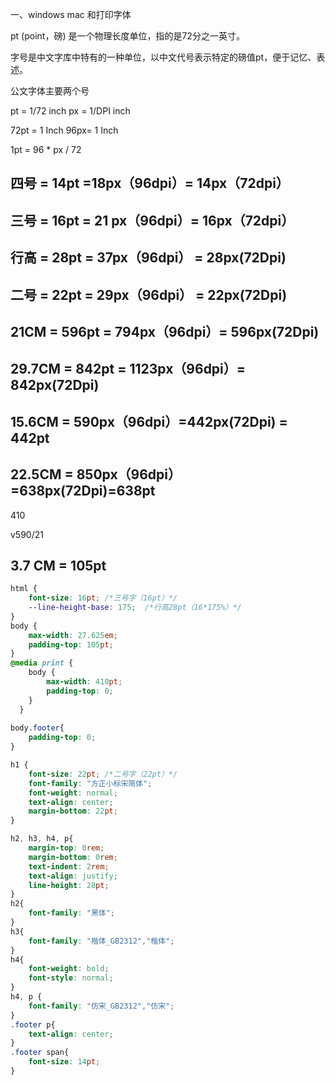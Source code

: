 一、windows mac 和打印字体

pt (point，磅) 是一个物理长度单位，指的是72分之一英寸。

字号是中文字库中特有的一种单位，以中文代号表示特定的磅值pt，便于记忆、表述。

公文字体主要两个号

pt = 1/72 inch  px = 1/DPI  inch

72pt = 1 Inch 96px= 1 Inch

1pt = 96 * px / 72

## 四号 = 14pt =18px（96dpi）= 14px（72dpi）

## 三号 = 16pt = 21 px（96dpi）= 16px（72dpi）

## 行高 = 28pt = 37px（96dpi） = 28px(72Dpi)

## 二号 = 22pt = 29px（96dpi）  = 22px(72Dpi)

## 21CM = 596pt  = 794px（96dpi）= 596px(72Dpi)

## 29.7CM =  842pt = 1123px（96dpi）= 842px(72Dpi)

## 15.6CM = 590px（96dpi）=442px(72Dpi) = 442pt 

## 22.5CM = 850px（96dpi）=638px(72Dpi)=638pt 

410

v590/21

## 3.7 CM = 105pt

```css
html {
    font-size: 16pt; /*三号字（16pt）*/
    --line-height-base: 175;  /*行高28pt（16*175%）*/
}
body {
    max-width: 27.625em;
    padding-top: 105pt;
}
@media print {
    body {
        max-width: 410pt;
        padding-top: 0;
    }
  }
  
body.footer{
    padding-top: 0;
}

h1 {
    font-size: 22pt; /*二号字（22pt）*/
    font-family: "方正小标宋简体";
    font-weight: normal;
    text-align: center;
    margin-bottom: 22pt;
}

h2, h3, h4, p{
    margin-top: 0rem;
    margin-bottom: 0rem;
    text-indent: 2rem;
    text-align: justify;
    line-height: 28pt;
}
h2{
    font-family: "黑体";
}
h3{
    font-family: "楷体_GB2312","楷体";
}
h4{
    font-weight: bold;
    font-style: normal;
}
h4, p {
    font-family: "仿宋_GB2312","仿宋";
}
.footer p{
    text-align: center;
} 
.footer span{
    font-size: 14pt;
}
```